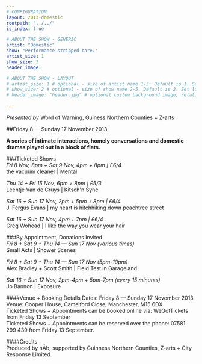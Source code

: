 ```yaml
---
# CONFIGURATION
layout: 2013-domestic
rootpath: "../../"
is_index: true

# ABOUT THE SHOW - GENERIC
artist: "Domestic"
show: "Performance stripped bare."
artist_size: 1
show_size: 3
header_image:

# ABOUT THE SHOW - LAYOUT
# artist_size: 1 # optional - size of artist name 1-5. Default is 1. Set longer names to lower values
# show_size: 2 # optional - size of show name 2-5. Default is 2. Set longer names to lower values
# header_image: "header.jpg" # optional custom background image, relative to current page

---
```

*Presented by* Word of Warning, Guiness Northern Counties + Z-arts       
 
##Friday 8 — Sunday 17 November 2013             
         
**A series of intimate interactions, homely conversations and domestic dramas played out in a block of flats.**    
        
###Ticketed Shows          
*Fri 8 Nov, 8pm + Sat 9 Nov, 4pm + 8pm | £6/4*        
the vacuum cleaner | Mental        
        
*Thu 14 + Fri 15 Nov, 6pm + 8pm | £5/3*        
Leentje Van de Cruys | Kitsch'n Sync        
         
*Sat 16 + Sun 17 Nov, 2pm + 5pm + 8pm | £6/4*        
J. Fergus Evans | my heart is hitchhiking down peachtree street        
          
*Sat 16 + Sun 17 Nov, 4pm + 7pm | £6/4*       
Greg Wohead | I like the way you wear your hair        
        
###By Appointment, Donations Invited        
*Fri 8 + Sat 9 + Thu 14 — Sun 17 Nov (various times)*        
Small Acts | Shower Scenes         
           
*Fri 8 + Sat 9 + Thu 14 — Sun 17 Nov (5pm-10pm)*        
Alex Bradley + Scott Smith | Field Test in Garageland         
           
*Sat 16 + Sun 17 Nov, 2pm-4pm + 5pm-7pm (every 15 minutes)*        
Jo Bannon | Exposure          
          
####Venue + Booking Details
Dates: Friday 8 — Sunday 17 November 2013    
Venue: Cooper House, Camelford Close, Manchester, M15 6DX    
Ticketed Shows + Appointments can be booked online via: WeGotTickets from Friday 13 September    
Ticketed Shows + Appointments can be reserved over the phone: 07581 299 439  from Friday 13 September.    
        
####Credits         
Produced by hÅb; supported by Guinness Northern Counties, Z-arts + City Response Limited.
